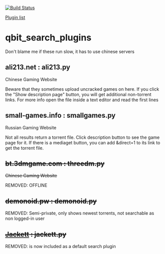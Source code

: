 [![Build Status](https://travis-ci.com/hannsen/qbittorrent_search_plugins.svg?branch=master)](https://travis-ci.com/hannsen/qbittorrent_search_plugins)


[Plugin list](https://github.com/qbittorrent/search-plugins/wiki/Unofficial-search-plugins)

# qbit_search_plugins
Don't blame me if these run slow, it has to use chinese servers

## ali213.net : ali213.py
  Chinese Gaming Website

  Beware that they sometimes upload uncracked games on here.
  If you click the "Show description page" button, you will get additional non-torrent links.
  For more info open the file inside a text editor and read the first lines

## small-games.info : smallgames.py
  Russian Gaming Website
  
  Not all results return a torrent file.
  Click description button to see the game page for it.
  If there is a mediaget button, you can add &direct=1
  to its link to get the torrent file.

## ~~bt.3dmgame.com : threedm.py~~
  ~~Chinese Gaming Website~~
  
  REMOVED: OFFLINE

## ~~demonoid.pw : demonoid.py~~
  REMOVED: Semi-private, only shows newest torrents, not searchable as non logged-in user

## ~~[Jackett](https://github.com/Jackett/Jackett) : jackett.py~~
  REMOVED: is now included as a default search plugin
